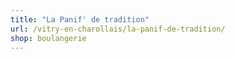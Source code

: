 ```yaml
---
title: "La Panif' de tradition"
url: /vitry-en-charollais/la-panif-de-tradition/
shop: boulangerie
---
```

